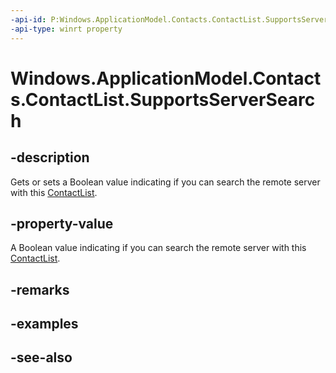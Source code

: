 ```yaml
---
-api-id: P:Windows.ApplicationModel.Contacts.ContactList.SupportsServerSearch
-api-type: winrt property
---
```


<!-- Property syntax
public bool SupportsServerSearch { get;  set; }
-->

# Windows.ApplicationModel.Contacts.ContactList.SupportsServerSearch

## -description
Gets or sets a Boolean value indicating if you can search the remote server with this [ContactList](contactlist.md).

## -property-value
A Boolean value indicating if you can search the remote server with this [ContactList](contactlist.md).

## -remarks

## -examples

## -see-also
